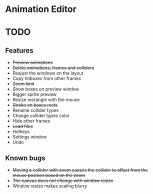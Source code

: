 # Animation Editor

# TODO

## Features
- ~~Preview animations~~
- ~~Delete animations, frames and colliders~~
- Reajust the windows on the layout
- Copy hitboxes from other frames
- ~~Zoom limit~~
- Show boxes on preview window
- Bigger sprite preview
- Resize rectangle with the mouse
- ~~Stroke on boxes rects~~
- Rename collider types
- Change collider types color
- Hide other frames
- ~~Load files~~
- Hotkeys
- Settings window
- Undo

## Known bugs
- ~~Moving a collider with zoom causes the collider to offset from the mouse position based on the zoom~~
- ~~The canvas does not change with window resize~~
- Window resize makes scaling blurry